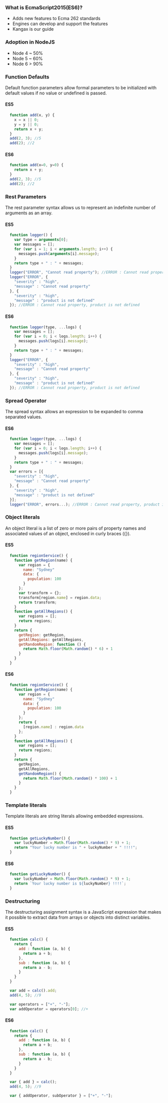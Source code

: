<!--s-->

### What is EcmaScript2015(ES6)?

* Adds new features to Ecma 262 standards
* Engines can develop and support the features
* Kangax is our guide


<!--s-->

### Adoption in NodeJS

* Node 4 ~ 50%
* Node 5 ~ 60%
* Node 6 > 90%

<!--s-->

### Function Defaults

Default function parameters allow formal parameters to be initialized with default values if no value or undefined is passed.

<!--v-->

#### ES5

```javascript
  function add(x, y) {
    x = x || 0;
    y = y || 0;
    return x + y;
  }
  add(2, 3); //5
  add(2); //2
```

<!--v-->

#### ES6

```javascript
  function add(x=0, y=0) {
    return x + y;
  }
  add(2, 3); //5
  add(2); //2
```

<!--s-->

### Rest Parameters

The rest parameter syntax allows us to represent an indefinite number of arguments as an array.

<!--v-->

#### ES5

```javascript
  function logger() {
    var type = arguments[0];
    var messages = [];
    for (var i = 1; i < arguments.length; i++) {
      messages.push(arguments[i].message);
    }
    return type + " : " + messages;
  }
  logger("ERROR", "Cannot read property"); //ERROR : Cannot read property
  logger("ERROR", {
    "severity" : "high",
    "message" : "Cannot read property"
  }, {
    "severity" : "high",
    "message" : "product is not defined"
  }); //ERROR : Cannot read property, product is not defined
```

<!--v-->

#### ES6

```javascript
  function logger(type, ...logs) {
    var messages = [];
    for (var i = 0; i < logs.length; i++) {
      messages.push(logs[i].message);
    }
    return type + " : " + messages;
  }
  logger("ERROR", {
    "severity" : "high",
    "message" : "Cannot read property"
  }, {
    "severity" : "high",
    "message" : "product is not defined"
  }); //ERROR : Cannot read property, product is not defined
```

<!--s-->

### Spread Operator

The spread syntax allows an expression to be expanded to comma separated values.

<!--v-->

#### ES6

```javascript
  function logger(type, ...logs) {
    var messages = [];
    for (var i = 0; i < logs.length; i++) {
      messages.push(logs[i].message);
    }
    return type + " : " + messages;
  }
  var errors = [{
    "severity" : "high",
    "message" : "Cannot read property"
  }, {
    "severity" : "high",
    "message" : "product is not defined"
  }];
  logger("ERROR", errors...); //ERROR : Cannot read property, product is not defined
```

<!--s-->

### Object literals

An object literal is a list of zero or more pairs of property names and associated values of an object, enclosed in curly braces ({}).

<!--v-->

#### ES5

```javascript
  function regionService() {
    function getRegion(name) {
      var region = {
        name: "Sydney"
        data: {
          population: 100
        }
      };
      var transform = {};
      transform[region.name] = region.data;
      return transform;
    }
    function getAllRegions() {
      var regions = [];
      return regions;
    }
    return {
      getRegion: getRegion,
      getAllRegions: getAllRegions,
      getRandomRegion: function () {
        return Math.floor(Math.random() * 6) + 1  
      }
    }
  }
```

<!--v-->

#### ES6

```javascript
  function regionService() {
    function getRegion(name) {
      var region = {
        name: "Sydney"
        data: {
          population: 100
        }
      };
      return {
        [region.name] : region.data
      };
    }
    function getAllRegions() {
      var regions = [];
      return regions;
    }
    return {
      getRegion,
      getAllRegions,
      getRandomRegion() {
        return Math.floor(Math.random() * 100) + 1
      }
    }
  }
```

<!--s-->

### Template literals

Template literals are string literals allowing embedded expressions.

<!--v-->

#### ES5

```javascript
  function getLuckyNumber() {
    var luckyNumber = Math.floor(Math.random() * 9) + 1;
    return "Your lucky number is " + luckyNumber + " !!!!";
  }
```

<!--v-->

#### ES6

```javascript
  function getLuckyNumber() {
    var luckyNumber = Math.floor(Math.random() * 9) + 1;
    return `Your lucky number is ${luckyNumber} !!!!`;
  }
```

<!--s-->

### Destructuring

The destructuring assignment syntax is a JavaScript expression that makes it possible to extract data from arrays or objects into distinct variables.

<!--v-->

#### ES5

```javascript
  function calc() {
    return {
      add : function (a, b) {
        return a + b;
      },
      sub : function (a, b) {
        return a - b;
      }
    }
  }

  var add = calc().add;
  add(4, 5); //9

  var operators = ["+", "-"];
  var addOperator = operators[0]; //+
```

<!--v-->

#### ES6

```javascript
  function calc() {
    return {
      add : function (a, b) {
        return a + b;
      },
      sub : function (a, b) {
        return a - b;
      }
    }
  }

  var { add } = calc();
  add(4, 5); //9

  var { addOperator, subOperator } = ["+", "-"];
```
